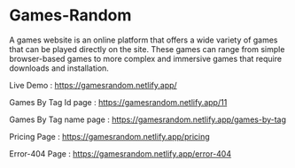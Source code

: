 # Games-Random
A games website is an online platform that offers a wide variety of games that can be played directly on the site. These games can range from simple browser-based games to more complex and immersive games that require downloads and installation.

Live Demo : https://gamesrandom.netlify.app/

Games By Tag Id page : https://gamesrandom.netlify.app/11

Games By Tag name page : https://gamesrandom.netlify.app/games-by-tag

Pricing Page : https://gamesrandom.netlify.app/pricing

Error-404 Page : https://gamesrandom.netlify.app/error-404
